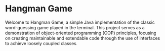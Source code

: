 # Hangman Game

Welcome to Hangman Game, a simple Java implementation of the classic word-guessing game played in the terminal. 
This project serves as a demonstration of object-oriented programming (OOP) principles, 
focusing on creating maintainable and extendable code through the use of interfaces to achieve loosely coupled classes.

